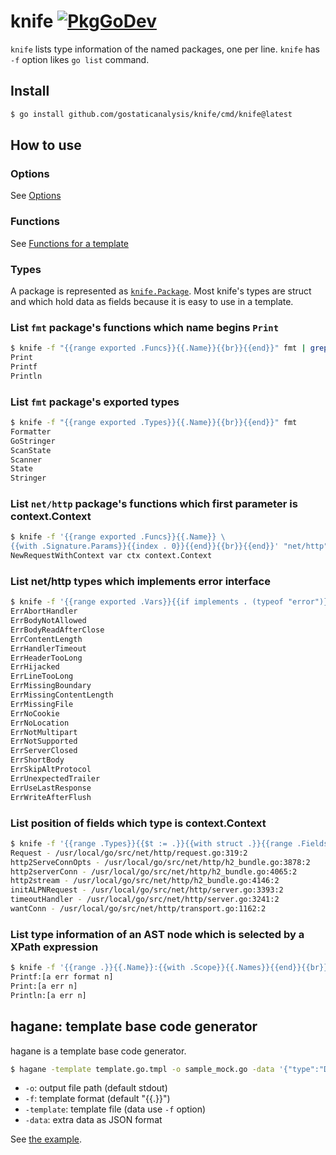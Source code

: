 # knife [![PkgGoDev](https://pkg.go.dev/badge/github.com/gostaticanalysis/knife)](https://pkg.go.dev/github.com/gostaticanalysis/knife)

`knife` lists type information of the named packages, one per line.
`knife` has `-f` option likes `go list` command.

## Install

```sh
$ go install github.com/gostaticanalysis/knife/cmd/knife@latest
```

## How to use

### Options

See [Options](./_docs/options.md)

### Functions

See [Functions for a template](./_docs/funcs.md)

### Types

A package is represented as [`knife.Package`](https://pkg.go.dev/github.com/gostaticanalysis/knife/#Package).
Most knife's types are struct and which hold data as fields because it is easy to use in a template.

### List `fmt` package's functions which name begins `Print`

```sh
$ knife -f "{{range exported .Funcs}}{{.Name}}{{br}}{{end}}" fmt | grep Print
Print
Printf
Println
```

### List `fmt` package's exported types

```sh
$ knife -f "{{range exported .Types}}{{.Name}}{{br}}{{end}}" fmt
Formatter
GoStringer
ScanState
Scanner
State
Stringer
```

### List `net/http` package's functions which first parameter is context.Context

```sh
$ knife -f '{{range exported .Funcs}}{{.Name}} \
{{with .Signature.Params}}{{index . 0}}{{end}}{{br}}{{end}}' "net/http" | grep context.Context
NewRequestWithContext var ctx context.Context
```

### List net/http types which implements error interface

```sh
$ knife -f '{{range exported .Vars}}{{if implements . (typeof "error")}}{{.Name}}{{br}}{{end}}{{end}}' "net/http"
ErrAbortHandler
ErrBodyNotAllowed
ErrBodyReadAfterClose
ErrContentLength
ErrHandlerTimeout
ErrHeaderTooLong
ErrHijacked
ErrLineTooLong
ErrMissingBoundary
ErrMissingContentLength
ErrMissingFile
ErrNoCookie
ErrNoLocation
ErrNotMultipart
ErrNotSupported
ErrServerClosed
ErrShortBody
ErrSkipAltProtocol
ErrUnexpectedTrailer
ErrUseLastResponse
ErrWriteAfterFlush
```

### List position of fields which type is context.Context

```sh
$ knife -f '{{range .Types}}{{$t := .}}{{with struct .}}{{range .Fields}}{{if identical . (typeof "context.Context")}}{{$t.Name}} - {{pos .}}{{br}}{{end}}{{end}}{{end}}{{end}}' "net/http"
Request - /usr/local/go/src/net/http/request.go:319:2
http2ServeConnOpts - /usr/local/go/src/net/http/h2_bundle.go:3878:2
http2serverConn - /usr/local/go/src/net/http/h2_bundle.go:4065:2
http2stream - /usr/local/go/src/net/http/h2_bundle.go:4146:2
initALPNRequest - /usr/local/go/src/net/http/server.go:3393:2
timeoutHandler - /usr/local/go/src/net/http/server.go:3241:2
wantConn - /usr/local/go/src/net/http/transport.go:1162:2
```

### List type information of an AST node which is selected by a XPath expression

```sh
$ knife -f '{{range .}}{{.Name}}:{{with .Scope}}{{.Names}}{{end}}{{br}}{{end}}' -xpath '//*[@type="FuncDecl"]/Name[starts-with(@Name, "Print")]' fmt
Printf:[a err format n]
Print:[a err n]
Println:[a err n]
```

## hagane: template base code generator

hagane is a template base code generator.

```sh
$ hagane -template template.go.tmpl -o sample_mock.go -data '{"type":"DB"}' sample.go
```

* `-o`: output file path (default stdout)
* `-f`: template format (default "{{.}}")
* `-template`: template file (data use `-f` option)
* `-data`: extra data as JSON format

See [the example](./_examples/hagane/).
